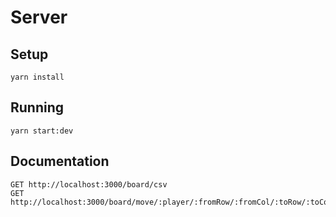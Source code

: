 # Server

## Setup

```
yarn install
```

## Running

```
yarn start:dev
```

## Documentation

```
GET http://localhost:3000/board/csv
GET http://localhost:3000/board/move/:player/:fromRow/:fromCol/:toRow/:toCol
```
